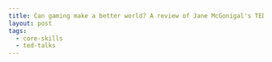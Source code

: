```yaml
---
title: Can gaming make a better world? A review of Jane McGonigal's TED Talk
layout: post
tags:
  - core-skills
  - ted-talks
---
```


